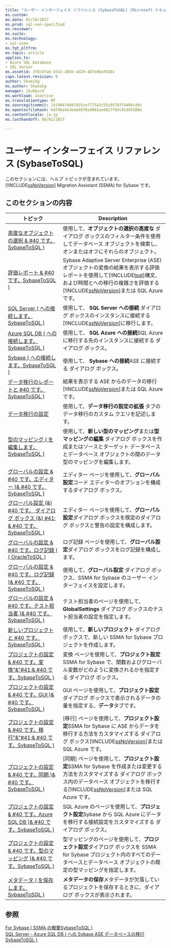 ```yaml
---
title: "ユーザー インターフェイス リファレンス (SybaseToSQL) |Microsoft ドキュメント"
ms.custom: 
ms.date: 01/19/2017
ms.prod: sql-non-specified
ms.reviewer: 
ms.suite: 
ms.technology:
- sql-ssma
ms.tgt_pltfrm: 
ms.topic: article
applies_to:
- Azure SQL Database
- SQL Server
ms.assetid: 3f8c07a6-5542-495b-ad29-487ed64f0101
caps.latest.revision: 9
author: Shamikg
ms.author: Shamikg
manager: jhubbard
ms.workload: Inactive
ms.translationtype: MT
ms.sourcegitcommit: 1419847dd47435cef775a2c55c0578ff4406cddc
ms.openlocfilehash: bd746a4a3eeb4876ad061aed817f03c01d45506e
ms.contentlocale: ja-jp
ms.lasthandoff: 08/02/2017

---
```

# <a name="user-interface-reference-sybasetosql"></a>ユーザー インターフェイス リファレンス (SybaseToSQL)
このセクションには、ヘルプ トピックが含まれています。 [!INCLUDE[ssNoVersion](../../includes/ssnoversion_md.md)] Migration Assistant (SSMA) for Sybase です。  
  
## <a name="in-this-section"></a>このセクションの内容  
  
|トピック|Description|  
|---------|---------------|  
|[高度なオブジェクトの選択 & #40 です。SybaseToSQL &#41;](../../ssma/sybase/advanced-object-selection-sybasetosql.md)|使用して、**オブジェクトの選択の高度な** ダイアログ ボックスのフィルター条件を使用してデータベース オブジェクトを検索し、オンまたはオフにそれらのオブジェクト。|  
|[評価レポート & #40 です。SybaseToSQL &#41;](../../ssma/sybase/assessment-report-sybasetosql.md)|Sybase Adaptive Server Enterprise (ASE) オブジェクトの変換の結果を表示する評価レポートを使用して[!INCLUDE[tsql](../../includes/tsql_md.md)]構文、および時間とへの移行の複雑さを評価する[!INCLUDE[ssNoVersion](../../includes/ssnoversion_md.md)]または SQL Azure です。|  
|[SQL Server &#40; への接続します。SybaseToSQL &#41;](../../ssma/sybase/connect-to-sql-server-sybasetosql.md)|使用して、 **SQL Server への接続** ダイアログ ボックスのインスタンスに接続する[!INCLUDE[ssNoVersion](../../includes/ssnoversion_md.md)]に移行します。|  
|[Azure SQL DB &#40; への接続します。SybaseToSQL &#41;](../../ssma/sybase/connect-to-azure-sql-db-sybasetosql.md)|使用して、 **SQL Azure への接続**SQL Azure に移行する先のインスタンスに接続する ダイアログ ボックス。|  
|[Sybase &#40; への接続します。SybaseToSQL &#41;](../../ssma/sybase/connect-to-sybase-sybasetosql.md)|使用して、 **Sybase への接続**ASE に接続する ダイアログ ボックス。|  
|[データ移行のレポートと #40 です。SybaseToSQL &#41;](../../ssma/sybase/data-migration-report-sybasetosql.md)|結果を表示する ASE からのデータの移行[!INCLUDE[ssNoVersion](../../includes/ssnoversion_md.md)]または SQL Azure です。|  
|[データ移行の設定](http://msdn.microsoft.com/en-us/94d7a083-2dbc-4e3d-94dd-92b7ff9d0c2d)|使用して、**データ移行の設定の拡張** タブのデータ移行のカスタム クエリを記述します。|  
|[型のマッピング &#40; を編集します。SybaseToSQL &#41;](../../ssma/sybase/edit-type-mapping-sybasetosql.md)|使用して、**新しい型のマッピング**または**型マッピングの編集** ダイアログ ボックスを作成またはソースとターゲット データベースとデータベース オブジェクトの間のデータ型のマッピングを編集します。|  
|[グローバルの設定 & #40 です。エディター &#41;& #40 です。SybaseToSQL &#41;](../../ssma/sybase/global-settings-editor-sybasetosql.md)|エディター ページを使用して、**グローバル設定**コード エディターのオプションを構成するダイアログ ボックス。|  
|[グローバル設定 (&) #40 です。 ダイアログ ボックス (&) #41; & #40 です。SybaseToSQL &#41;](../../ssma/sybase/global-settings-dialogs-sybasetosql.md)|エディター ページを使用して、**グローバル設定**ダイアログ ボックスを既定のダイアログ ボックスと警告の設定を構成します。|  
|[グローバルの設定 & #40 です。ログ記録 &#41;&#40; OracleToSQL &#41;](../../ssma/oracle/global-settings-logging-oracletosql.md)|ログ記録 ページを使用して、**グローバル設定**ダイアログ ボックスをログ記録を構成します。|  
|[グローバルの設定 & #40 です。ログ記録 &#41;& #40 です。SybaseToSQL &#41;](../../ssma/sybase/global-settings-logging-sybasetosql.md)|使用して、**グローバル設定** ダイアログ ボックス、SSMA for Sybase のユーザー インターフェイスを設定します。|  
|[グローバルの設定 & #40 です。テスト担当者 &#41;& #40 です。SybaseToSQL &#41;](../../ssma/sybase/global-settings-tester-sybasetosql.md)|テスト担当者のページを使用して、 **GlobalSettings**  ダイアログ ボックスのテスト担当者の設定を指定します。|  
|[新しいプロジェクトと #40 です。SybaseToSQL &#41;](../../ssma/sybase/new-project-sybasetosql.md)|使用して、**新しいプロジェクト** ダイアログ ボックスで、新しい SSMA for Sybase プロジェクトを作成します。|  
|[プロジェクトの設定 & #40 です。変換"&"#41;& #40 です。SybaseToSQL &#41;](../../ssma/sybase/project-settings-conversion-sybasetosql.md)|変換 ページを使用して、**プロジェクト設定**SSMA for Sybase で、関数およびグローバル変数がどのように変換されるかを指定する ダイアログ ボックス。|  
|[プロジェクトの設定 & #40 です。GUI &#41;& #40 です。SybaseToSQL &#41;](../../ssma/sybase/project-settings-gui-sybasetosql.md)|GUI ページを使用して、**プロジェクト設定** ダイアログ ボックスで表示されるデータの量を指定する、**データ**タブです。|  
|[プロジェクトの設定 & #40 です。移行"&"#41;& #40 です。SybaseToSQL &#41;](../../ssma/sybase/project-settings-migration-sybasetosql.md)|[移行] ページを使用して、**プロジェクト設定**SSMA for Sybase に ASE からデータを移行する方法をカスタマイズする ダイアログ ボックス[!INCLUDE[ssNoVersion](../../includes/ssnoversion_md.md)]または SQL Azure です。|  
|[プロジェクトの設定 & #40 です。同期 &#41;& #40 です。SybaseToSQL &#41;](../../ssma/sybase/project-settings-synchronization-sybasetosql.md)|[同期] ページを使用して、**プロジェクト設定**SSMA for Sybase を作成または変更する方法をカスタマイズする ダイアログ ボックス内のデータベース オブジェクトを移行する[!INCLUDE[ssNoVersion](../../includes/ssnoversion_md.md)]または SQL Azure です。|  
|[プロジェクトの設定 & #40 です。Azure SQL DB &#41;& #40 です。SybaseToSQL &#41;](../../ssma/sybase/project-settings-azure-sql-db-sybasetosql.md)|SQL Azure のページを使用して、**プロジェクト設定**Sybase から SQL Azure にデータを移行する接続設定をカスタマイズする ダイアログ ボックス。|  
|[プロジェクトの設定 & #40 です。型のマッピング &#41;& #40 です。SybaseToSQL &#41;](../../ssma/sybase/project-settings-type-mapping-sybasetosql.md)|型マッピングのページを使用して、**プロジェクト設定**ダイアログ ボックスを SSMA for Sybase プロジェクト内のすべてのデータベースとデータベース オブジェクトの既定の型マッピングを指定します。|  
|[メタデータ &#40; を保存します。SybaseToSQL &#41;](../../ssma/sybase/save-metadata-sybasetosql.md)|**メタデータの保存**メタデータが欠落しているプロジェクトを保存するときに、ダイアログ ボックスが表示されます。|  
  
## <a name="see-also"></a>参照  
[For Sybase &#40; SSMA の概要SybaseToSQL &#41;](../../ssma/sybase/getting-started-with-ssma-for-sybase-sybasetosql.md)  
[SQL Server - Azure SQL DB &#40; への Sybase ASE データベースの移行SybaseToSQL &#41;](../../ssma/sybase/migrating-sybase-ase-databases-to-sql-server-azure-sql-db-sybasetosql.md)  
  

